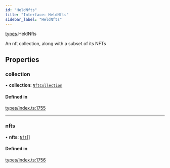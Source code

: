 ```yaml
---
id: "HeldNfts"
title: "Interface: HeldNfts"
sidebar_label: "HeldNfts"
---
```


[types](../../../modules/Types/Types.md).HeldNfts

An nft collection, along with a subset of its NFTs

## Properties

### collection

• **collection**: [`NftCollection`](../../../classes/API/Entities/Asset/NonFungible/NftCollection/NftCollection.md)

#### Defined in

[types/index.ts:1755](https://github.com/PolymeshAssociation/polymesh-sdk/blob/968f8d70c/src/types/index.ts#L1755)

___

### nfts

• **nfts**: [`Nft`](../../../classes/API/Entities/Asset/NonFungible/Nft/Nft.md)[]

#### Defined in

[types/index.ts:1756](https://github.com/PolymeshAssociation/polymesh-sdk/blob/968f8d70c/src/types/index.ts#L1756)
